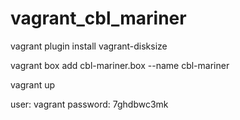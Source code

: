 # vagrant_cbl_mariner

vagrant plugin install vagrant-disksize

vagrant box add cbl-mariner.box --name cbl-mariner

vagrant up

user: vagrant
password: 7ghdbwc3mk
